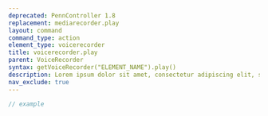 ```yaml
---
deprecated: PennController 1.8
replacement: mediarecorder.play
layout: command
command_type: action
element_type: voicerecorder
title: voicerecorder.play
parent: VoiceRecorder
syntax: getVoiceRecorder("ELEMENT_NAME").play()
description: Lorem ipsum dolor sit amet, consectetur adipiscing elit, sed do eiusmod tempor incididunt ut labore et dolore magna aliqua. Ut enim ad minim veniam, quis nostrud exercitation ullamco laboris nisi ut aliquip ex ea commodo consequat.
nav_exclude: true
---
```


```javascript
// example
```
